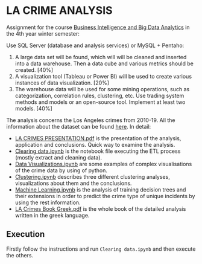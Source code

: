 # LA CRIME ANALYSIS
Assignment for the course [Business Intelligence and Big Data Analytics](https://www.dept.aueb.gr/en/dmst/content/business-intelligence-and-big-data-analytics) in the 4th year winter semester: 

Use SQL Server (database and analysis services) or MySQL + Pentaho:
1.  A large data set will be found, which will will be cleaned and inserted into a data warehouse. Then a data cube and various metrics should be created. [40%]
2.  A visualization tool (Tableau or Power BI) will be used to create various instances of data visualization. [20%]
3.  The warehouse data will be used for some mining operations, such as categorization, correlation rules, clustering, etc. Use trading system methods and models or an open-source tool. Implement at least two models. [40%]

The analysis concerns the Los Angeles crimes from 2010-19. All the information about the dataset can be found [here](https://data.lacity.org/Public-Safety/Crime-Data-from-2010-to-2019/63jg-8b9z). In detail:
* [LA CRIMES PRESENTATION.pdf](https://github.com/stef4k/Business-Intelligence-Big-Data-Assignment/blob/main/LA%20CRIMES%20PRESENTATION.pdf) is the presentation of the analysis, application and conclusions. Quick way to examine the analysis. 
* [Clearing data.ipynb](https://github.com/stef4k/Business-Intelligence-Big-Data-Assignment/blob/main/Clearing%20data.ipynb) is the notebook file executing the ETL process (mostly extract and cleaning data).
* [Data Visualizations.ipynb](https://github.com/stef4k/Business-Intelligence-Big-Data-Assignment/blob/main/Data%20Visualizations.ipynb) are some examples of complex visualisations of the crime data by using of python. 
* [Clustering.ipynb](https://github.com/stef4k/Business-Intelligence-Big-Data-Assignment/blob/main/Clustering.ipynb) describes three different clustering analyses, visualizations about them and the conclusions. 
* [Machine Learning.ipynb](https://github.com/stef4k/Business-Intelligence-Big-Data-Assignment/blob/main/Machine%20Learning.ipynb) is the analysis of training decision trees and their extensions in order to predict the crime type of unique incidents by using the rest information. 
* [LA Crimes Book Greek.pdf](https://github.com/stef4k/Business-Intelligence-Big-Data-Assignment/blob/main/LA%20Crimes%20Book%20Greek.pdf) is the whole book of the detailed analysis written in the greek language.

## Execution
Firstly follow the instructions and run `Clearing data.ipynb` and then execute the others.
